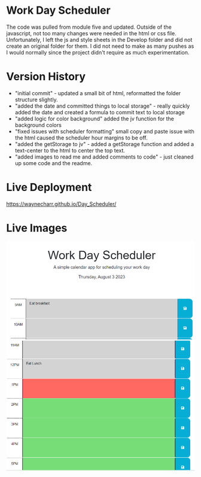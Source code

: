 # Work Day Scheduler 

The code was pulled from module five and updated. Outside of the javascript, not too many changes were needed in the html or css file. Unfortunately, I left the js and style sheets in the Develop folder and did not create an original folder for them. I did not need to make as many pushes as I would normally since the project didn't require as much experimentation. 

# Version History

- "initial commit" - updated a small bit of html, reformatted the folder structure slightly.
- "added the date and committed things to local storage" - really quickly added the date and created a formula to commit text to local storage
- "added logic for color background" added the jv function for the background colors 
- "fixed issues with scheduler formatting" small copy and paste issue with the html caused the scheduler hour margins to be off. 
- "added the getStorage to jv" - added a getStorage function and added a text-center to the html to center the top text. 
- "added images to read me and added comments to code" - just cleaned up some code and the readme. 

# Live Deployment

https://waynecharr.github.io/Day_Scheduler/

# Live Images

<img src="Assets/Images/day_scheduler_1.PNG">
<img src="Assets/Images/day_scheduler_2.PNG">
